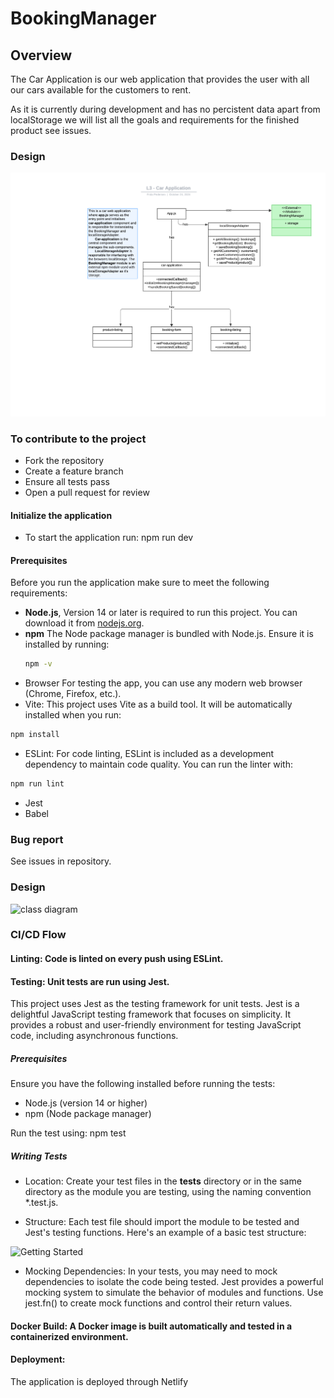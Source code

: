 # BookingManager

## Overview
The Car Application is our web application that provides the user with all our cars available for the customers to rent. 

As it is currently during development and has no percistent data apart from localStorage we will list all the goals and requirements for the finished product see issues. 

### Design
![uml](./images/UML-klass.png)

### To contribute to the project
- Fork the repository
- Create a feature branch
- Ensure all tests pass
- Open a pull request for review

#### Initialize the application
- To start the application run: npm run dev

#### Prerequisites
Before you run the application make sure to meet the following requirements:

- **Node.js**, Version 14 or later is required to run this project. You can download it from [nodejs.org](https://nodejs.org/).
- **npm**  The Node package manager is bundled with Node.js. Ensure it is installed by running:
  ```bash
  npm -v
  ```
- Browser For testing the app, you can use any modern web browser (Chrome, Firefox, etc.).
- Vite: This project uses Vite as a build tool. It will be automatically installed when you run:
```bash
npm install
```
- ESLint: For code linting, ESLint is included as a development dependency to maintain code quality. You can run the linter with:
```bash
npm run lint
```
- Jest
- Babel

###  Bug report

See issues in repository. 

### Design
![class diagram](./images/umlClass.jpeg)
### CI/CD Flow
#### Linting: Code is linted on every push using ESLint.

#### Testing: Unit tests are run using Jest.

This project uses Jest as the testing framework for unit tests. Jest is a delightful JavaScript testing framework that focuses on simplicity. It provides a robust and user-friendly environment for testing JavaScript code, including asynchronous functions.

##### Prerequisites

Ensure you have the following installed before running the tests:

- Node.js (version 14 or higher)
- npm (Node package manager)


Run the test using: npm test

##### Writing Tests

- Location: Create your test files in the __tests__ directory or in the same directory as the module you are testing, using the naming convention *.test.js.

- Structure: Each test file should import the module to be tested and Jest's testing functions. Here's an example of a basic test structure:

![Getting Started](./images/scrnsht2.png)

- Mocking Dependencies: In your tests, you may need to mock dependencies to isolate the code being tested. Jest provides a powerful mocking system to simulate the behavior of modules and functions. Use jest.fn() to create mock functions and control their return values.

#### Docker Build: A Docker image is built automatically and tested in a containerized environment.

#### Deployment: 
The application is deployed through Netlify